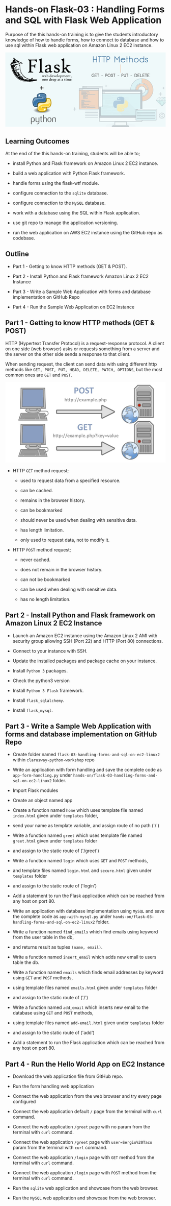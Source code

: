 # Hands-on Flask-03 : Handling Forms and SQL with Flask Web Application

Purpose of the this hands-on training is to give the students introductory knowledge of how to handle forms, how to connect to database and how to use sql within Flask web application on Amazon Linux 2 EC2 instance. 

![HTTP Methods in Flask](./http-methods-flask.png)

## Learning Outcomes

At the end of the this hands-on training, students will be able to;

- install Python and Flask framework on Amazon Linux 2 EC2 instance.

- build a web application with Python Flask framework.

- handle forms using the flask-wtf module.

- configure connection to the `sqlite` database.

- configure connection to the `MySQL` database.

- work with a database using the SQL within Flask application.

- use git repo to manage the application versioning.

- run the web application on AWS EC2 instance using the GitHub repo as codebase.


## Outline

- Part 1 - Getting to know HTTP methods (GET & POST).

- Part 2 - Install Python and Flask framework Amazon Linux 2 EC2 Instance 

- Part 3 - Write a Sample Web Application with forms and database implementation on GitHub Repo

- Part 4 - Run the Sample Web Application on EC2 Instance


## Part 1 - Getting to know HTTP methods (GET & POST)


HTTP (Hypertext Transfer Protocol) is a request-response protocol. A client on one side (web browser) asks or requests something from a server and the server on the other side sends a response to that client. 

When sending request, the client can send data with using different http methods like `GET, POST, PUT, HEAD, DELETE, PATCH, OPTIONS`, but the most common ones are `GET` and `POST`.

![Get and Post Requests](./get-post-request.jpg)

- HTTP `GET` method request;
    
    - used to request data from a specified resource.

    - can be cached.

    - remains in the browser history.

    - can be bookmarked

    - should never be used when dealing with sensitive data.

    - has length limitation.

    - only used to request data, not to modify it.  

- HTTP `POST` method request;
    
    - never cached.

    - does not remain in the browser history.

    - can not be bookmarked

    - can be used when dealing with sensitive data.

    - has no length limitation.


## Part 2 - Install Python and Flask framework on Amazon Linux 2 EC2 Instance 

- Launch an Amazon EC2 instance using the Amazon Linux 2 AMI with security group allowing SSH (Port 22) and HTTP (Port 80) connections.

- Connect to your instance with SSH.

- Update the installed packages and package cache on your instance.

- Install `Python 3` packages.

- Check the python3 version

- Install `Python 3 Flask` framework.

- Install `flask_sqlalchemy`.

- Install `flask_mysql`.


## Part 3 - Write a Sample Web Application with forms and database implementation on GitHub Repo

- Create folder named `flask-03-handling-forms-and-sql-on-ec2-linux2` within `clarusway-python-workshop` repo

- Write an application with form handling and save the complete code as `app-form-handling.py` under `hands-on/flask-03-handling-forms-and-sql-on-ec2-linux2` folder.

- Import Flask modules

- Create an object named app

- Create a function named `home` which uses template file named `index.html` given under `templates` folder,
- send your name as template variable, and assign route of no path ('/')

- Write a function named `greet` which uses template file named `greet.html` given under `templates` folder
- and assign to the static route of ('/greet')

- Write a function named `login` which uses `GET` and `POST` methods,
- and template files named `login.html` and `secure.html` given under `templates` folder
- and assign to the static route of ('login')

- Add a statement to run the Flask application which can be reached from any host on port 80.


- Write an application with database implementation using `MySQL` and save the complete code as `app-with-mysql.py` under `hands-on/flask-03-handling-forms-and-sql-on-ec2-linux2` folder.


- Write a function named `find_emails` which find emails using keyword from the user table in the db,
- and returns result as tuples `(name, email)`.

- Write a function named `insert_email` which adds new email to users table the db.

- Write a function named `emails` which finds email addresses by keyword using `GET` and `POST` methods,
- using template files named `emails.html` given under `templates` folder
- and assign to the static route of ('/')

- Write a function named `add_email` which inserts new email to the database using `GET` and `POST` methods,
- using template files named `add-email.html` given under `templates` folder
- and assign to the static route of ('add')

- Add a statement to run the Flask application which can be reached from any host on port 80.

## Part 4 - Run the Hello World App on EC2 Instance

- Download the web application file from GitHub repo.

- Run the form handling web application


- Connect the web application from the web browser and try every page configured


- Connect the web application default `/` page from the terminal with `curl` command.


- Connect the web application `/greet` page with no param from the terminal with `curl` command.


- Connect the web application `/greet` page with `user=Sergio%20Taco` param from the terminal with `curl` command.


- Connect the web application `/login` page with `GET` method from the terminal with `curl` command.


- Connect the web application `/login` page with `POST` method from the terminal with `curl` command.


- Run the `sqlite` web application and showcase from the web browser.


- Run the `MySQL` web application and showcase from the web browser.

